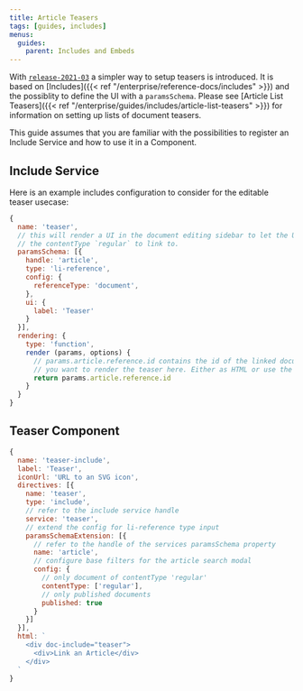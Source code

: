```yaml
---
title: Article Teasers
tags: [guides, includes]
menus:
  guides:
    parent: Includes and Embeds
---
```


With [`release-2021-03`](https://github.com/livingdocsIO/livingdocs-release-notes/blob/master/releases/release-2021-03.md) a simpler way to setup teasers is introduced. It is based on [Includes]({{< ref "/enterprise/reference-docs/includes" >}}) and the possiblity to define the UI with a `paramsSchema`. Please see [Article List Teasers]({{< ref "/enterprise/guides/includes/article-list-teasers" >}}) for information on setting up lists of document teasers.

This guide assumes that you are familiar with the possibilities to register an Include Service and how to use it in a Component.

## Include Service
Here is an example includes configuration to consider for the editable teaser usecase:
```js
{
  name: 'teaser',
  // this will render a UI in the document editing sidebar to let the User select a document with
  // the contentType `regular` to link to.
  paramsSchema: [{
    handle: 'article',
    type: 'li-reference',
    config: {
      referenceType: 'document',
    },
    ui: {
      label: 'Teaser'
    }
  }],
  rendering: {
    type: 'function',
    render (params, options) {
      // params.article.reference.id contains the id of the linked document
      // you want to render the teaser here. Either as HTML or use the possibility of Embedded Documents
      return params.article.reference.id
    }
  }
}
```

## Teaser Component
```js
{
  name: 'teaser-include',
  label: 'Teaser',
  iconUrl: 'URL to an SVG icon',
  directives: [{
    name: 'teaser',
    type: 'include',
    // refer to the include service handle
    service: 'teaser',
    // extend the config for li-reference type input
    paramsSchemaExtension: [{
      // refer to the handle of the services paramsSchema property
      name: 'article',
      // configure base filters for the article search modal
      config: {
        // only document of contentType 'regular'
        contentType: ['regular'],
        // only published documents
        published: true
      }
    }]
  }],
  html: `
    <div doc-include="teaser">
      <div>Link an Article</div>
    </div>
  `
}
```
